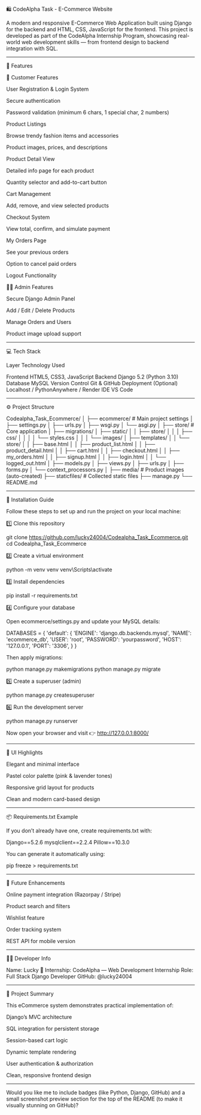 🛍 CodeAlpha Task - E-Commerce Website

A modern and responsive E-Commerce Web Application built using Django for the backend and HTML, CSS, JavaScript for the frontend.
This project is developed as part of the CodeAlpha Internship Program, showcasing real-world web development skills — from frontend design to backend integration with SQL.


---

💫 Features

🛒 Customer Features

User Registration & Login System

Secure authentication

Password validation (minimum 6 chars, 1 special char, 2 numbers)


Product Listings

Browse trendy fashion items and accessories

Product images, prices, and descriptions


Product Detail View

Detailed info page for each product

Quantity selector and add-to-cart button


Cart Management

Add, remove, and view selected products


Checkout System

View total, confirm, and simulate payment


My Orders Page

See your previous orders

Option to cancel paid orders


Logout Functionality


🧑‍💼 Admin Features

Secure Django Admin Panel

Add / Edit / Delete Products

Manage Orders and Users

Product image upload support



---

💻 Tech Stack

Layer	Technology Used

Frontend	HTML5, CSS3, JavaScript
Backend	Django 5.2 (Python 3.10)
Database	MySQL
Version Control	Git & GitHub
Deployment (Optional)	Localhost / PythonAnywhere / Render
IDE	VS Code



---

⚙ Project Structure

Codealpha_Task_Ecommerce/
│
├── ecommerce/                # Main project settings
│   ├── settings.py
│   ├── urls.py
│   ├── wsgi.py
│   └── asgi.py
│
├── store/                    # Core application
│   ├── migrations/
│   ├── static/
│   │   ├── store/
│   │   │   ├── css/
│   │   │   │   └── styles.css
│   │   │   └── images/
│   ├── templates/
│   │   └── store/
│   │       ├── base.html
│   │       ├── product_list.html
│   │       ├── product_detail.html
│   │       ├── cart.html
│   │       ├── checkout.html
│   │       ├── my_orders.html
│   │       ├── signup.html
│   │       ├── login.html
│   │       └── logged_out.html
│   ├── models.py
│   ├── views.py
│   ├── urls.py
│   ├── forms.py
│   └── context_processors.py
│
├── media/                    # Product images (auto-created)
├── staticfiles/              # Collected static files
├── manage.py
└── README.md


---

🧩 Installation Guide

Follow these steps to set up and run the project on your local machine:

1️⃣ Clone this repository

git clone https://github.com/lucky24004/Codealpha_Task_Ecommerce.git
cd Codealpha_Task_Ecommerce

2️⃣ Create a virtual environment

python -m venv venv
venv\Scripts\activate

3️⃣ Install dependencies

pip install -r requirements.txt

4️⃣ Configure your database

Open ecommerce/settings.py and update your MySQL details:

DATABASES = {
    'default': {
        'ENGINE': 'django.db.backends.mysql',
        'NAME': 'ecommerce_db',
        'USER': 'root',
        'PASSWORD': 'yourpassword',
        'HOST': '127.0.0.1',
        'PORT': '3306',
    }
}

Then apply migrations:

python manage.py makemigrations
python manage.py migrate

5️⃣ Create a superuser (admin)

python manage.py createsuperuser

6️⃣ Run the development server

python manage.py runserver

Now open your browser and visit 👉
http://127.0.0.1:8000/


---

🎨 UI Highlights

Elegant and minimal interface

Pastel color palette (pink & lavender tones)

Responsive grid layout for products

Clean and modern card-based design



---

📦 Requirements.txt Example

If you don’t already have one, create requirements.txt with:

Django==5.2.6
mysqlclient==2.2.4
Pillow==10.3.0

You can generate it automatically using:

pip freeze > requirements.txt


---

🧠 Future Enhancements

Online payment integration (Razorpay / Stripe)

Product search and filters

Wishlist feature

Order tracking system

REST API for mobile version



---

👨‍💻 Developer Info

Name: Lucky 💜
Internship: CodeAlpha — Web Development Internship
Role: Full Stack Django Developer
GitHub: @lucky24004


---

🌟 Project Summary

This eCommerce system demonstrates practical implementation of:

Django’s MVC architecture

SQL integration for persistent storage

Session-based cart logic

Dynamic template rendering

User authentication & authorization

Clean, responsive frontend design



---

Would you like me to include badges (like Python, Django, GitHub) and a small screenshot preview section for the top of the README (to make it visually stunning on GitHub)?
